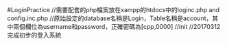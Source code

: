 #LoginPractice
//需要配套的php檔案放在xampp的htdocs中的loginc.php and config.inc.php
//原始設定的database名稱是Login，Table名稱是account，其中兩個欄位為username和password，正確密碼為[cpp,0000]
//init
//20170312完成初步的登入系統
